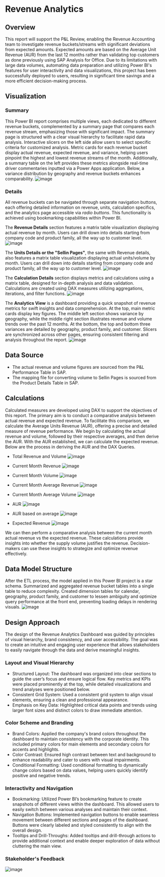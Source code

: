 # Revenue Analytics

## Overview
This report will support the P&L Review, enabling the Revenue Accounting team to investigate revenue buckets/streams with significant deviations from expected amounts. Expected amounts are based on the Average Unit Revenue (AUR) from the last 12 months rather than validating top customers as done previously using SAP Analysis for Office. Due to its limitations with large data volumes, automating data preparation and utilizing Power BI's features for user interactivity and data visualizations, this project has been successfully deployed to users, resulting in significant time savings and a more efficient decision-making process.

## Visualization
### Summary
This Power BI report comprises multiple views, each dedicated to different revenue buckets, complemented by a summary page that compares each revenue stream, emphasizing those with significant impact. The summary page is structured with a clear visual hierarchy to facilitate rapid data analysis. Interactive slicers on the left side allow users to select specific criteria for customized analysis. Metric cards for each revenue bucket display actual revenue, expected revenue, and variance, helping users pinpoint the highest and lowest revenue streams of the month. Additionally, a summary table on the left provides these metrics alongside real-time driver commentaries inputted via a Power Apps application. Below, a variance distribution by geography and revenue buckets enhances comparability.
![image](https://github.com/user-attachments/assets/9400d79e-5b22-4f62-93a8-20e175302c66)

### Details
All revenue buckets can be navigated through separate navigation buttons, each offering detailed information on revenue, units, calculation specifics, and the analytics page accessible via *radio buttons*. This functionality is achieved using bookmarking capabilities within Power BI.

The **Revenue Details** section features a matrix table visualization displaying actual revenue by month. Users can drill down into details starting from company code and product family, all the way up to customer level.
![image](https://github.com/user-attachments/assets/5366156f-3019-4722-a179-39590f1677c0)

The **Units Details or the "Sellin Pages"**, the same with Revenue details, also features a matrix table visualization displaying actual units/volume by month. Users can drill down into details starting from company code and product family, all the way up to customer level.
![image](https://github.com/user-attachments/assets/b2e9a3ba-3c8d-4462-9440-1d62838d5ecb)

The **Calculation Details** section displays metrics and calculations using a matrix table, designed for in-depth analysis and data validation. Calculations are created using DAX measures utilizing aggregations, iterations, and filter functions.
![image](https://github.com/user-attachments/assets/789360a5-aac1-475a-a62b-e5429ebf0d55)


The **Analytics View** is a dashboard providing a quick snapshot of revenue metrics for swift insights and data comprehension. At the top, main metric cards display key figures. The middle left section shows variance by geography, while the middle right section illustrates revenue and volume trends over the past 12 months. At the bottom, the top and bottom three variances are detailed by geography, product family, and customer. Slicers are synchronized across other pages, ensuring consistent filtering and analysis throughout the report.
![image](https://github.com/user-attachments/assets/5a64db42-b494-424a-9348-fd7fc4f84394)

## Data Source
- The actual revenue and volume figures are sourced from the P&L Performance Table in SAP.
- The mapping file for converting volume to Sellin Pages is sourced from the Product Details Table in SAP.

## Calculations
Calculated measures are developed using DAX to support the objectives of this report. The primary aim is to conduct a comparative analysis between actual revenue and expected revenue. To facilitate this comparison, we calculate the Average Units Revenue (AUR), offering a precise and detailed measure of revenue performance. We begin by calculating the actual revenue and volume, followed by their respective averages, and then derive the AUR. With the AUR established, we can calculate the expected revenue. 
Below are the process in deriving the AUR and the DAX Queries.

- Total Revenue and Volume
![image](https://github.com/user-attachments/assets/fbb37aae-5c1b-4ce6-ad61-68d4f74507ed)

- Current Month Revenue
![image](https://github.com/user-attachments/assets/6cedcd09-a88d-4666-a6d1-c3c5e63c3192)

- Current Month Volume
![image](https://github.com/user-attachments/assets/43a78393-93be-4572-a68e-1b4347545a59)

- Current Month Average Revenue
![image](https://github.com/user-attachments/assets/63518639-38cf-41db-a54e-b8a84f329b8f)

- Current Month Average Volume
![image](https://github.com/user-attachments/assets/77ef78de-8886-450f-8da4-733d6bf8f706)

- AUR
![image](https://github.com/user-attachments/assets/4fdee12b-3812-4e82-a6ea-c8fb43c0c733)

- AUR based on average
![image](https://github.com/user-attachments/assets/ee8d444b-9b6c-4931-a206-6ba492adf6ea)

- Expected Revenue
![image](https://github.com/user-attachments/assets/5253ac3a-1dd7-48fc-b0bb-fe698550d9cd)

We can then perform a comparative analysis between the current month actual revenue vs the expected revenue. These calculations provide insights into whether the supply volume justifies the revenue. Decision-makers can use these insights to strategize and optimize revenue effectively.

## Data Model Structure
After the ETL process, the model applied in this Power BI project is a star schema. Summarized and aggregated revenue bucket tables into a single table to reduce complexity. Created dimension tables for calendar, geography, product family, and customer to lessen ambiguity and optimize query performance at the front end, preventing loading delays in rendering visuals.
![image](https://github.com/user-attachments/assets/d1fabfba-bb28-48f1-8501-a78ad87070fb)

## Design Approach
The design of the Revenue Analytics Dashboard was guided by principles of visual hierarchy, brand consistency, and user accessibility. The goal was to create an intuitive and engaging user experience that allows stakeholders to easily navigate through the data and derive meaningful insights.

### Layout and Visual Hierarchy
-  Structured Layout: The dashboard was organized into clear sections to guide the user’s focus and ensure logical flow. Key metrics and KPIs were placed prominently at the top, while detailed visualizations and trend analyses were positioned below.
-  Consistent Grid System: Used a consistent grid system to align visual elements, ensuring a clean and professional appearance.
-  Emphasis on Key Data: Highlighted critical data points and trends using larger font sizes and distinct colors to draw immediate attention.

### Color Scheme and Branding
- Brand Colors: Applied the company's brand colors throughout the dashboard to maintain consistency with the corporate identity. This included primary colors for main elements and secondary colors for accents and highlights.
- Color Contrast: Ensured high contrast between text and background to enhance readability and cater to users with visual impairments.
- Conditional Formatting: Used conditional formatting to dynamically change colors based on data values, helping users quickly identify positive and negative trends.

### Interactivity and Navigation
- Bookmarking: Utilized Power BI’s bookmarking feature to create snapshots of different views within the dashboard. This allowed users to easily switch between various analyses and maintain their context.
- Navigation Buttons: Implemented navigation buttons to enable seamless movement between different sections and pages of the dashboard. Buttons were clearly labeled and styled consistently to align with the overall design.
- Tooltips and Drill-Throughs: Added tooltips and drill-through actions to provide additional context and enable deeper exploration of data without cluttering the main view.

### Stakeholder's Feedback
![image](https://github.com/user-attachments/assets/387795b0-0ad9-449b-b7b0-325dc2e02a7f)













